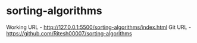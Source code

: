 # sorting-algorithms
Working URL - http://127.0.0.1:5500/sorting-algorithms/index.html
Git URL - https://github.com/Ritesh00007/sorting-algorithms
